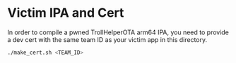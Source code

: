 # Victim IPA and Cert

In order to compile a pwned TrollHelperOTA arm64 IPA, you need to provide a dev cert with the same team ID as your victim app in this directory.

```bash
./make_cert.sh <TEAM_ID>
```
